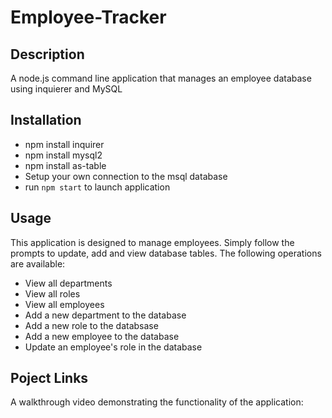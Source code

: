# Employee-Tracker

## Description
A node.js command line application that manages an employee database using inquierer and MySQL

## Installation
- npm install inquirer
- npm install mysql2
- npm install as-table
- Setup your own connection to the msql database
- run `npm start` to launch application

## Usage
This application is designed to manage employees. Simply follow the prompts to update, add and view database tables. The following operations are available:

- View all departments
- View all roles
- View all employees
- Add a new department to the database
- Add a new role to the databsase
- Add a new employee to the database
- Update an employee's role in the database

## Poject Links
A walkthrough video demonstrating the functionality of the application: 
